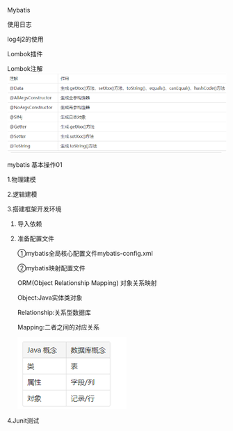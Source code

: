 Mybatis

使用日志

log4j2的使用


Lombok插件

Lombok注解
![img.png](img.png)

mybatis 基本操作01

1.物理建模

2.逻辑建模

3.搭建框架开发环境

1. 导入依赖

2. 准备配置文件 
   
    ①mybatis全局核心配置文件mybatis-config.xml
    
    ②mybatis映射配置文件

    ORM(Object Relationship Mapping) 对象关系映射
    
    Object:Java实体类对象

    Relationship:关系型数据库

    Mapping:二者之间的对应关系
    
    ![img_1.png](img_1.png)
    

4.Junit测试

